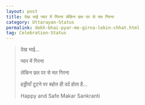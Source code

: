 ```yaml
---
layout: post
title: देख भाई प्यार में गिरना लेकिन छत पर से मत गिरना
category: Uttarayan-Status
permalink: dekh-bhai-pyar-me-girna-lekin-chhat.html
tag: Celebration-Status
---
```

> देख भाई…
> 
> प्यार में गिरना
> 
> लेकिन छत पर से मत गिरना
> 
> हड्डीयाँ टूटने पर बहोत ही दर्द होता है…
> 
> Happy and Safe Makar Sankranti